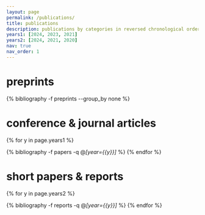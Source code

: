 ```yaml
---
layout: page
permalink: /publications/
title: publications
description: publications by categories in reversed chronological order <br> *equal contribution
years1: [2024, 2023, 2021]
years2: [2024, 2021, 2020]
nav: true
nav_order: 1
---
```


<!-- _pages/publications.md -->

<!-- Bibsearch Feature -->

<!-- {% include bib_search.liquid %} -->

<div class="publications">

<h1>preprints</h1>

{% bibliography -f preprints --group_by none %}

<h1>conference &amp; journal articles</h1>

{% for y in page.years1 %}
  <!-- <h2 class="year">{{y}}</h2> -->
  {% bibliography -f papers -q @*[year={{y}}]* %}
{% endfor %}

<h1> short papers &amp; reports  </h1>

{% for y in page.years2 %}
  <!-- <h2 class="year">{{y}}</h2> -->
  {% bibliography -f reports -q @*[year={{y}}]* %}
{% endfor %}

</div>
